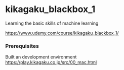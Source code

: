 # kikagaku_blackbox_1
Learning the basic skills of machine learning

https://www.udemy.com/course/kikagaku_blackbox_1/

### Prerequisites
Built an development environment
https://play.kikagaku.co.jp/src/00_mac.html
